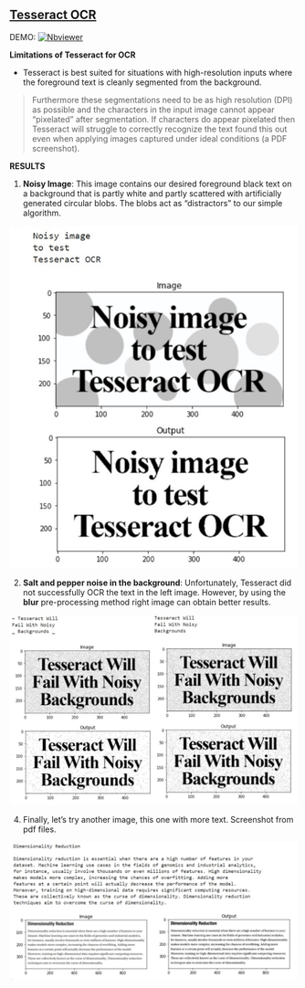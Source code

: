 ## [Tesseract OCR]()

DEMO:  [![Nbviewer](https://github.com/jupyter/design/blob/main/logos/Badges/nbviewer_badge.svg)](https://nbviewer.jupyter.org/github/shejz/OCR/blob/main/Tesseract%20OCR/tesseract_ocr.ipynb)

**Limitations of Tesseract for OCR**
- Tesseract is best suited for situations with high-resolution inputs where the foreground text is cleanly segmented from the background.

> Furthermore these segmentations need to be as high resolution (DPI) as possible and the characters in the input image cannot appear “pixelated” after segmentation. If characters do appear pixelated then Tesseract will struggle to correctly recognize the text found this out even when applying images captured under ideal conditions (a PDF screenshot).

**RESULTS**

1. **Noisy Image**: This image contains our desired foreground black text on a background that is partly white and partly scattered with artificially generated circular blobs. The blobs act as “distractors” to our simple algorithm.

![](https://github.com/shejz/OCR/blob/main/Tesseract%20OCR/results/noisy.jpg)

2. **Salt and pepper noise in the background**: Unfortunately, Tesseract did not successfully OCR the text in the left image. However, by using the **blur** pre-processing method right image can obtain better results.

![](https://github.com/shejz/OCR/blob/main/Tesseract%20OCR/results/Salt%20and%20pepper%20noise.jpg)

4. Finally, let’s try another image, this one with more text. Screenshot from pdf files.

![](https://github.com/shejz/OCR/blob/main/Tesseract%20OCR/results/book-section.jpg)
